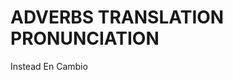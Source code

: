 
# ADVERBS                TRANSLATION                 PRONUNCIATION

Instead                  En Cambio                  